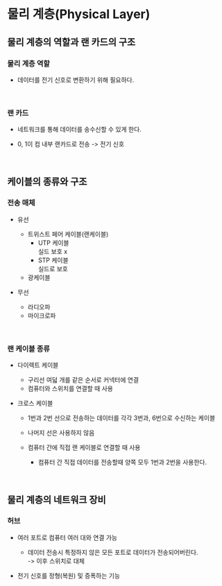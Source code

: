 # 물리 계층(Physical Layer)

## 물리 계층의 역할과 랜 카드의 구조

### 물리 계층 역할

- 데이터를 전기 신호로 변환하기 위해 필요하다.

<br>

### 랜 카드

- 네트워크를 통해 데이터를 송수신할 수 있게 한다.

- 0, 1이 컴 내부 랜카드로 전송 -> 전기 신호

<br>

## 케이블의 종류와 구조

### 전송 매체

- 유선

  - 트위스트 페어 케이블(랜케이블)
    - UTP 케이블  
      실드 보호 x
    - STP 케이블  
      실드로 보호
  - 광케이블

- 무선
  - 라디오파
  - 마이크로파

<br>

### 랜 케이블 종류

- 다이렉트 케이블

  - 구리선 여덟 개를 같은 순서로 커넥터에 연결
  - 컴퓨터와 스위치를 연결할 때 사용

- 크로스 케이블

  - 1번과 2번 선으로 전송하는 데이터를 각각 3번과, 6번으로 수신하는 케이블
  - 나머지 선은 사용하지 않음
  - 컴퓨터 간에 직접 랜 케이블로 연결할 때 사용

    - 컴퓨터 간 직접 데이터를 전송할때 양쪽 모두 1번과 2번을 사용한다.

<br>

## 물리 계층의 네트워크 장비

### 허브

- 여러 포트로 컴퓨터 여러 대와 연결 가능

  - 데이터 전송시 특정하지 않은 모든 포트로 데이터가 전송되어버린다.  
    -> 이후 스위치로 대체

- 전기 신호를 정형(복원) 및 증폭하는 기능
